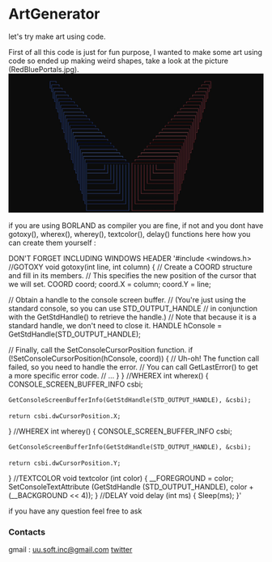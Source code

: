 # ArtGenerator
let's try make art using code.

First of all this code is just for fun purpose, I wanted to make some art using code so ended up making weird shapes, take a look at the picture (RedBluePortals.jpg).
![picture alt](https://raw.githubusercontent.com/UUinc/ArtGenerator/main/RedBluePortals.jpg "RedBluePortals")

if you are using BORLAND as compiler you are fine, if not and you dont have gotoxy(), wherex(), wherey(), textcolor(), delay() functions here how you can create them yourself :

DON'T FORGET INCLUDING WINDOWS HEADER
'#include <windows.h>
//GOTOXY
void gotoxy(int line, int column)
{
  // Create a COORD structure and fill in its members.
  // This specifies the new position of the cursor that we will set.
  COORD coord;
  coord.X = column;
  coord.Y = line;

  // Obtain a handle to the console screen buffer.
  // (You're just using the standard console, so you can use STD_OUTPUT_HANDLE
  // in conjunction with the GetStdHandle() to retrieve the handle.)
  // Note that because it is a standard handle, we don't need to close it.
  HANDLE hConsole = GetStdHandle(STD_OUTPUT_HANDLE);

  // Finally, call the SetConsoleCursorPosition function.
  if (!SetConsoleCursorPosition(hConsole, coord))
  {
      // Uh-oh! The function call failed, so you need to handle the error.
      // You can call GetLastError() to get a more specific error code.
      // ...
  }
}
//WHEREX
int wherex()
{
    CONSOLE_SCREEN_BUFFER_INFO csbi;

    GetConsoleScreenBufferInfo(GetStdHandle(STD_OUTPUT_HANDLE), &csbi);

    return csbi.dwCursorPosition.X;
}
//WHEREX
int wherey()
{
    CONSOLE_SCREEN_BUFFER_INFO csbi;

    GetConsoleScreenBufferInfo(GetStdHandle(STD_OUTPUT_HANDLE), &csbi);

    return csbi.dwCursorPosition.Y;
}
//TEXTCOLOR
void textcolor (int color)
{
    __FOREGROUND = color;
    SetConsoleTextAttribute (GetStdHandle (STD_OUTPUT_HANDLE),
      color + (__BACKGROUND << 4));
}
//DELAY
void delay (int ms)
{
    Sleep(ms);
}'

if you have any question feel free to ask
### Contacts
gmail : uu.soft.inc@gmail.com
[twitter](https://twitter.com/yahya_lz)
